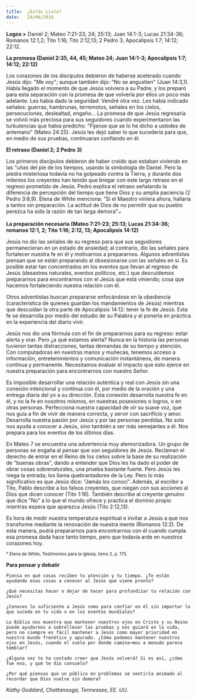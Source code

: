 ```yaml
---
title:  ¿Estás Listo?
date:   24/06/2018
---
```


**Logos >** Daniel 2; Mateo 7:21-23; 24; 25:13; Juan 14:1-3; Lucas 21:34-36; Romanos 12:1,2; Tito 1:16; Tito 2:12,13; 2 Pedro 3; Apocalipsis 1:7; 14:12; 22:12.

**La promesa (Daniel 2:35, 44, 45; Mateo 24; Juan 14:1-3; Apocalipsis 1:7; 14:12; 22:12)**

Los corazones de los discípulos debieron de haberse acelerado cuando Jesús dijo: "Me voy"; aunque también dijo: “No se angustien" (Juan 14:3,1). Había llegado el momento de que Jesús volviera a su Padre, y los preparó para esta separación con la promesa de que volvería por ellos un poco más adelante. Les había dado la seguridad: Vendré otra vez. Les había indicado señales: guerras, hambrunas, terremotos, señales en los cielos, persecuciones, deslealtad, engaño... La promesa de que Jesús regresaría se volvió más preciosa para sus seguidores cuando experimentaron las turbulencias que había predicho: "Fíjense que se lo he dicho a ustedes de antemano" (Mateo 24:25). Jesús les dejó saber lo que sucedería para que, en medio de sus pruebas, continuaran confiando en él. 

**El retraso (Daniel 2; 2 Pedro 3)**

Los primeros discípulos debieron de haber creído que estaban viviendo en las “uñas del pie de los tiempos, usando la simbología de Daniel. Pero la piedra misteriosa todavía no ha golpeado contra la Tierra, y durante dos milenios los creyentes han tenido que bregar con este largo retraso en el regreso prometido de Jesús. Pedro explica el retraso señalando la diferencia de percepción del tiempo que tiene Dios y su amplia paciencia (2 Pedro 3:8,9). Elena de White menciona: “Si el Maestro viniera ahora, hallaría a tantos sin preparación. La actitud de Dios de no permitir que su pueblo perezca ha sido la razón de tan larga demora”.<sub>*</sub> 

**La preparación necesaria (Mateo 7:21-23; 25:13; Lucas 21:34-36; romanos 12:1, 2; Tito 1:16; 2:12, 13; Apocalipsis 14:12)**

Jesús no dio las señales de su regreso para que sus seguidores permanecieran en un estado de ansiedad; al contrario, dio las señales para fortalecer nuestra fe en él y motivarnos a prepararnos. Algunos adventistas piensan que se están preparando al obsesionarse con las señales en sí. Es posible estar tan concentrados en los eventos que llevan al regreso de Jesús (desastres naturales, eventos políticos, etc.) que descuidemos prepararnos para encontrarnos con el Jesús que está viniendo; cosa que hacemos fortaleciendo nuestra relación con él. 

Otros adventistas buscan prepararse enfocándose en la obediencia (característica de quienes guardan los mandamientos de Jesús) mientras que descuidan la otra parte de Apocalipsis 14:12: tener la fe de Jesús. Esta fe se desarrolla por medio del estudio de su Palabra y al ponerla en práctica en la experiencia del diario vivir. 

Jesús nos dio una fórmula con el fin de prepararnos para su regreso: estar alerta y orar. Pero ¿a qué estamos alerta? Nunca en la historia las personas tuvieron tantas distracciones, tantas demandas de su tiempo y atención. Con computadoras en nuestras manos y muñecas, tenemos acceso a información, entretenimientos y comunicación instantáneos, de manera continua y permanente. Necesitamos evaluar el impacto que esto ejerce en nuestra preparación para encontrarnos con nuestro Señor. 

Es imposible desarrollar una relación auténtica y real con Jesús sin una conexión intencional y continua con él, por medio de la oración y una entrega diaria del yo a su dirección. Esta conexión desarrolla nuestra fe en él, y no la fe en nosotros mismos, en nuestras posesiones o logros, o en otras personas. Perfecciona nuestra capacidad de oír su suave voz, que nos guía a fin de vivir de manera correcta, y servir con sacrificio y amor. Desarrolla nuestra pasión por Jesús y por las personas perdidas. No solo nos ayuda a conocer a Jesús, sino también a ser más semejantes a él. Nos prepara para los eventos de los últimos días. 

En Mateo 7 se encuentra una advertencia muy atemorizadora. Un grupo de personas se engaña al pensar que son seguidores de Jesús. Reclaman el derecho de entrar en el Reino de los cielos sobre la base de su realización de "buenas obras", dando a entender que Dios les ha dado el poder de obrar cosas sobrenaturales, una prueba bastante fuerte. Pero Jesús les niega la entrada; los llama quebrantadores de la Ley. Pero lo más significativo es que Jesús dice: "Jamás los conocí”. Además, al escribir a Tito, Pablo describe a los falsos creyentes, que niegan con sus acciones al Dios que dicen conocer (Tito 1:16). También describe al creyente genuino que dice "No” a lo que el mundo ofrece y practica el dominio propio mientras espera que aparezca Jesús (Tito 2:12,13). 

Es hora de medir nuestra temperatura espiritual e invitar a Jesús a que nos transforme mediante la renovación de nuestra mente (Romanos 12:2). De esta manera, podrá prepararnos para encontrarnos con él cuando cumpla esa promesa dada hace tanto tiempo, pero que todavía arde en nuestros corazones hoy. 

<sub>* Elena de White, Testimonios para la iglesia, tomo 2, p. 175.</sub>

**Para pensar y debatir**

`Piensa en qué cosas reciben tu atención y tu tiempo. ¿Te están ayudando esas cosas a conocer al Jesús que viene pronto?`

`¿Qué necesitas hacer o dejar de hacer para profundizar tu relación con Jesús?`

`¿Conoces lo suficiente a Jesús como para confiar en él sin importar lo que suceda en tu vida o en los eventos mundiales?`

`La Biblia nos muestra que mantener nuestros ojos en Cristo y su Reino puede ayudarnos a sobrellevar las pruebas y nos guiará en la vida, pero no siempre es fácil mantener a Jesús como mayor prioridad en nuestro mundo frenético y apurado. ¿Cómo podemos mantener nuestros ojos en Jesús, cuando el suelo por donde camina¬mos a menudo parece temblar?`

`¿Alguna vez te ha costado creer que Jesús volverá? Si es así, ¿cómo fue eso, y qué te dio consuelo?`

`¿Por qué piensas que un público en problemas se sentiría animado al recordar que Dios vuelve sin demora?`

_Kathy Goddard, Chattanooga, Tennessee, EE. UU._